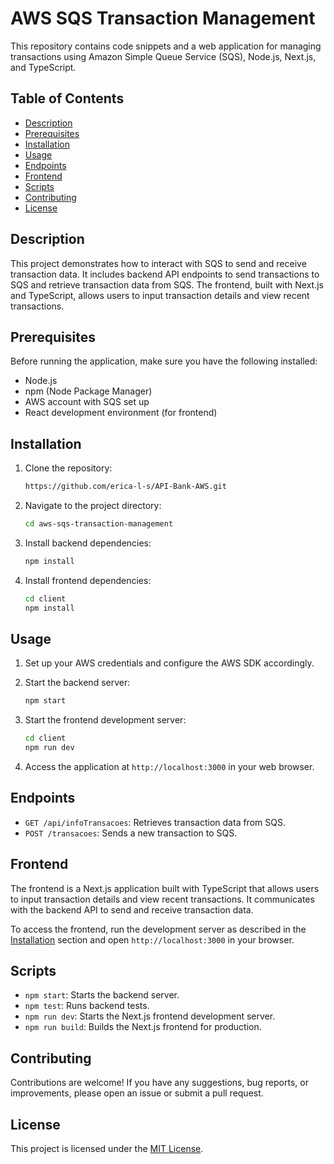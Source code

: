 # AWS SQS Transaction Management

This repository contains code snippets and a web application for managing transactions using Amazon Simple Queue Service (SQS), Node.js, Next.js, and TypeScript.

## Table of Contents

- [Description](#description)
- [Prerequisites](#prerequisites)
- [Installation](#installation)
- [Usage](#usage)
- [Endpoints](#endpoints)
- [Frontend](#frontend)
- [Scripts](#scripts)
- [Contributing](#contributing)
- [License](#license)

## Description

This project demonstrates how to interact with SQS to send and receive transaction data. It includes backend API endpoints to send transactions to SQS and retrieve transaction data from SQS. The frontend, built with Next.js and TypeScript, allows users to input transaction details and view recent transactions.

## Prerequisites

Before running the application, make sure you have the following installed:

- Node.js
- npm (Node Package Manager)
- AWS account with SQS set up
- React development environment (for frontend)

## Installation

1. Clone the repository:

   ```bash
   https://github.com/erica-l-s/API-Bank-AWS.git
   ```

2. Navigate to the project directory:

   ```bash
   cd aws-sqs-transaction-management
   ```

3. Install backend dependencies:

   ```bash
   npm install
   ```

4. Install frontend dependencies:

   ```bash
   cd client
   npm install
   ```

## Usage

1. Set up your AWS credentials and configure the AWS SDK accordingly.

2. Start the backend server:

   ```bash
   npm start
   ```

3. Start the frontend development server:

   ```bash
   cd client
   npm run dev
   ```

4. Access the application at `http://localhost:3000` in your web browser.

## Endpoints

- `GET /api/infoTransacoes`: Retrieves transaction data from SQS.
- `POST /transacoes`: Sends a new transaction to SQS.

## Frontend

The frontend is a Next.js application built with TypeScript that allows users to input transaction details and view recent transactions. It communicates with the backend API to send and receive transaction data.

To access the frontend, run the development server as described in the [Installation](#installation) section and open `http://localhost:3000` in your browser.

## Scripts

- `npm start`: Starts the backend server.
- `npm test`: Runs backend tests.
- `npm run dev`: Starts the Next.js frontend development server.
- `npm run build`: Builds the Next.js frontend for production.

## Contributing

Contributions are welcome! If you have any suggestions, bug reports, or improvements, please open an issue or submit a pull request.

## License

This project is licensed under the [MIT License](LICENSE).
